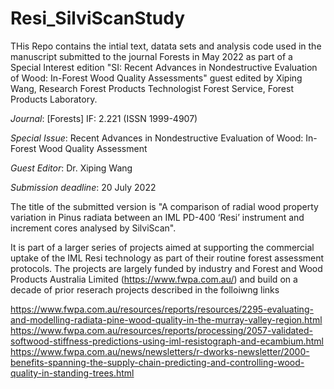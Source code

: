 # Resi_SilviScanStudy

THis Repo contains the intial text, datata sets and analysis code used in the manuscript submitted to the journal Forests in May 2022 as part of a Special Interest edition "SI: Recent Advances in Nondestructive Evaluation of Wood: In-Forest Wood Quality Assessments" guest edited by Xiping Wang, Research Forest Products Technologist
Forest Service, Forest Products Laboratory.

*Journal*: [Forests] IF: 2.221 (ISSN 1999-4907)

*Special Issue*: Recent Advances in Nondestructive Evaluation of Wood: In-Forest Wood Quality Assessment

*Guest Editor*: Dr. Xiping Wang

*Submission deadline*: 20 July 2022

The title of the submitted version is "A comparison of radial wood property variation in Pinus radiata between an IML PD-400 ‘Resi’ instrument and increment cores analysed by SilviScan".

It is part of a larger series of projects aimed at supporting the commercial uptake of the IML Resi technology as part of their routine forest assessment protocols. The projects are largely funded by industry and Forest and Wood Products Australia Limited (https://www.fwpa.com.au/) and build on a decade of prior reserach projects described in the folloiwng links

https://www.fwpa.com.au/resources/reports/resources/2295-evaluating-and-modelling-radiata-pine-wood-quality-in-the-murray-valley-region.html
https://www.fwpa.com.au/resources/reports/processing/2057-validated-softwood-stiffness-predictions-using-iml-resistograph-and-ecambium.html
https://www.fwpa.com.au/news/newsletters/r-dworks-newsletter/2000-benefits-spanning-the-supply-chain-predicting-and-controlling-wood-quality-in-standing-trees.html



